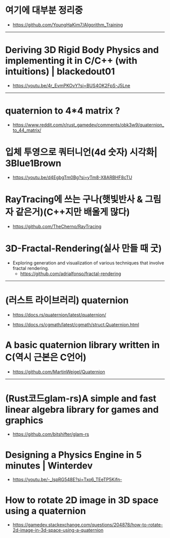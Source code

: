 # 여기에 대부분 정리중

- https://github.com/YoungHaKim7/Algorithm_Training

<hr>

# Deriving 3D Rigid Body Physics and implementing it in C/C++ (with intuitions) | blackedout01
- https://youtu.be/4r_EvmPKOvY?si=BUS4OK2FpS-J5Lne


<hr>

# quaternion to 4*4 matrix ?
- https://www.reddit.com/r/rust_gamedev/comments/obk3w9/quaternion_to_44_matrix/

# 입체 투영으로 쿼터니언(4d 숫자) 시각화| 3Blue1Brown
- https://youtu.be/d4EgbgTm0Bg?si=yTm8-X8ARBHF8cTU

# RayTracing에 쓰는 구나(햇빛반사 &  그림자 같은거)(C++지만 배울게 많다)
- https://github.com/TheCherno/RayTracing


# 3D-Fractal-Rendering(실사 만들 때 굿)
- Exploring generation and visualization of various techniques that involve fractal rendering. 
  - https://github.com/adrialfonso/fractal-rendering

<hr>

# (러스트 라이브러리) quaternion
- https://docs.rs/quaternion/latest/quaternion/

- https://docs.rs/cgmath/latest/cgmath/struct.Quaternion.html


# A basic quaternion library written in C(역시 근본은 C언어)
- https://github.com/MartinWeigel/Quaternion

<hr>

# (Rust코드glam-rs)A simple and fast linear algebra library for games and graphics
- https://github.com/bitshifter/glam-rs


# Designing a Physics Engine in 5 minutes | Winterdev

- https://youtu.be/-_IspRG548E?si=Txo6_TEeTP5Kifn-


# How to rotate 2D image in 3D space using a quaternion
- https://gamedev.stackexchange.com/questions/204878/how-to-rotate-2d-image-in-3d-space-using-a-quaternion
